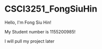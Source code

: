 # CSCI3251_FongSiuHin
Hello, I'm Fong Siu Hin!

My Student number is 1155200985!

I will pull my project later
